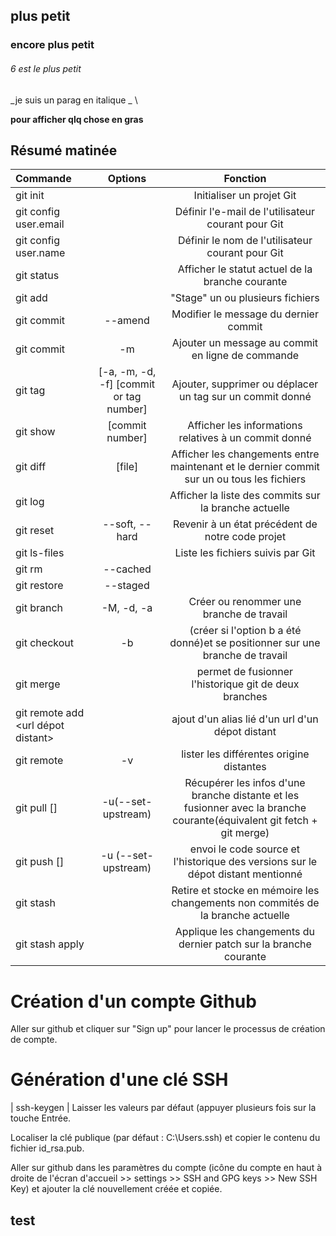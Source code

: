 ## plus petit
### encore plus petit
###### 6 est le plus petit

_je suis un parag en italique _ \

**pour afficher qlq chose en gras**

## Résumé matinée

| Commande | Options | Fonction |
| :------ | :-----: | :------: |
| git init | | Initialiser un projet Git |
| git config user.email | | Définir l'e-mail de l'utilisateur courant pour Git |
| git config user.name | | Définir le nom de l'utilisateur courant pour Git |
| git status | | Afficher le statut actuel de la branche courante |
| git add | | "Stage" un ou plusieurs fichiers |
| git commit | --amend | Modifier le message du dernier commit |
| git commit | -m | Ajouter un message au commit en ligne de commande |
| git tag | [-a, -m, -d, -f] [commit or tag number] | Ajouter, supprimer ou déplacer un tag sur un commit donné |
| git show | [commit number] | Afficher les informations relatives à un commit donné |
| git diff | [file] | Afficher les changements entre maintenant et le dernier commit sur un ou tous les fichiers |
| git log | | Afficher la liste des commits sur la branche actuelle |
| git reset | --soft, --hard | Revenir à un état précédent de notre code projet |
| git ls-files | | Liste les fichiers suivis par Git |
| git rm | --cached | | Retirer un ou plusieurs fichiers de l'historique de suivi de Git |
| git restore | --staged | | Unstage un ou plusieurs fichiers |
| git branch | -M, -d, -a | Créer ou renommer une branche de travail |
| git checkout | -b | (créer si l'option b a été donné)et se positionner sur une branche de travail |
| git merge | | permet de fusionner l'historique git de deux branches |
| git remote add <alias><url dépot distant> | | ajout d'un alias lié d'un url d'un dépot distant |
| git remote | -v | lister les différentes origine distantes |
git pull [<alias><branche>] | -u(--set-upstream) | Récupérer les infos d'une branche distante et les fusionner avec la branche courante(équivalent git fetch + git merge) |
git push [<alias><branche>] | -u (--set-upstream) | envoi le code source et l'historique des versions sur le dépot distant mentionné |
git stash | | Retire et stocke en mémoire les changements non commités de la branche actuelle |
git stash apply | | Applique les changements du dernier patch sur la branche courante |

# Création d'un compte Github
Aller sur github et cliquer sur "Sign up" pour lancer le processus de création de compte.

# Génération d'une clé SSH
| ssh-keygen |
Laisser les valeurs par défaut (appuyer plusieurs fois sur la touche Entrée.

Localiser la clé publique (par défaut : C:\Users<username>.ssh) et copier le contenu du fichier id_rsa.pub.

Aller sur github dans les paramètres du compte (icône du compte en haut à droite de l'écran d'accueil >> settings >> SSH and GPG keys >> New SSH Key) et ajouter la clé nouvellement créée et copiée.
## test
